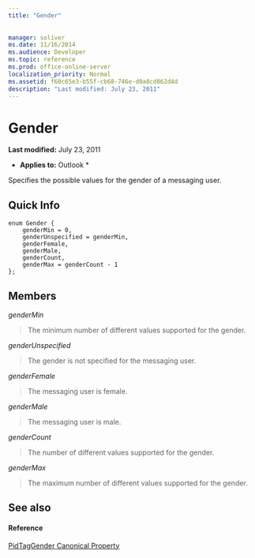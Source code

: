 ```yaml
---
title: "Gender"
 
 
manager: soliver
ms.date: 11/16/2014
ms.audience: Developer
ms.topic: reference
ms.prod: office-online-server
localization_priority: Normal
ms.assetid: f60c65e3-b55f-cb68-746e-d0a8cd862d4d
description: "Last modified: July 23, 2011"
---
```


# Gender

 **Last modified:** July 23, 2011 
  
 * **Applies to:** Outlook * 
  
Specifies the possible values for the gender of a messaging user.
  
## Quick Info

```
enum Gender { 
    genderMin = 0, 
    genderUnspecified = genderMin, 
    genderFemale, 
    genderMale, 
    genderCount, 
    genderMax = genderCount - 1 
}; 

```

## Members

 _genderMin_
  
> The minimum number of different values supported for the gender.
    
 _genderUnspecified_
  
> The gender is not specified for the messaging user.
    
 _genderFemale_
  
> The messaging user is female.
    
 _genderMale_
  
> The messaging user is male.
    
 _genderCount_
  
> The number of different values supported for the gender.
    
 _genderMax_
  
> The maximum number of different values supported for the gender.
    
## See also

#### Reference

[PidTagGender Canonical Property](pidtaggender-canonical-property.md)

